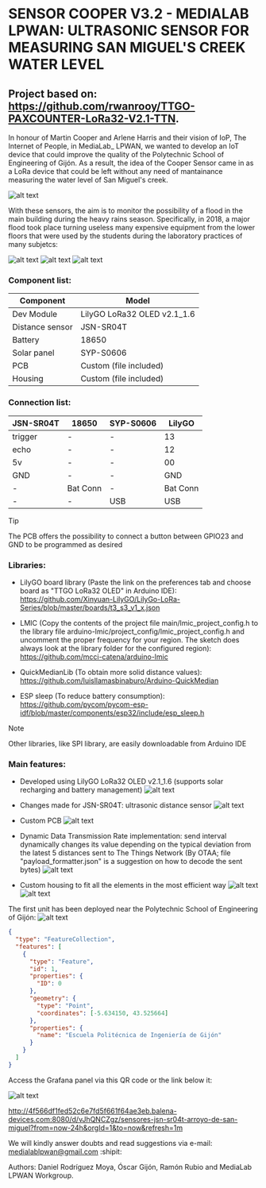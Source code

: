 # SENSOR COOPER V3.2 - MEDIALAB LPWAN: ULTRASONIC SENSOR FOR MEASURING SAN MIGUEL'S CREEK WATER LEVEL

## Project based on: https://github.com/rwanrooy/TTGO-PAXCOUNTER-LoRa32-V2.1-TTN.

In honour of Martin Cooper and Arlene Harris and their vision of IoP, The Internet of People, in MediaLab_ LPWAN, we wanted to develop an IoT device that could improve the quality of the Polytechnic School of Engineering of Gijón. As a result, the idea of the Cooper Sensor came in as a LoRa device that could be left without any need of mantainance measuring the water level of San Miguel's creek.

![alt text](https://github.com/medialablpwan/lorawaterlevelmonitoring/blob/main/pics/4_Martin%20Cooper%20y%20Arlene%20Harris.jpg)

With these sensors, the aim is to monitor the possibility of a flood in the main building during the heavy rains season. Specifically, in 2018, a major flood took place turning useless many expensive equipment from the lower floors that were used by the students during the laboratory practices of many subjetcs:

![alt text](https://github.com/medialablpwan/lorawaterlevelmonitoring/blob/main/pics/escuela-politecnica-ingenieria%20(4).jpg)
![alt text](https://github.com/medialablpwan/lorawaterlevelmonitoring/blob/main/pics/escuela-politecnica-ingenieria%20(12).jpg)
![alt text](https://github.com/medialablpwan/lorawaterlevelmonitoring/blob/main/pics/escuela-politecnica-ingenieria%20(6).jpg)

### Component list:

| Component | Model |
| ------------- | ------------- |
| Dev Module  | LilyGO LoRa32 OLED v2.1_1.6 |
| Distance sensor  | JSN-SR04T |
| Battery  | 18650 |
| Solar panel  | SYP-S0606 |
| PCB  | Custom (file included) |
| Housing  | Custom (file included) |

### Connection list:

| JSN-SR04T | 18650 | SYP-S0606 | LilyGO |
| ------------- | ------------- | ------------- | ------------- |
| trigger | - | - | 13 |
| echo | - | - | 12 |
| 5v | - | - | 00 |
| GND | - | - | GND |
| - | Bat Conn | - | Bat Conn |
| - | - | USB | USB |

> [!TIP]
> The PCB offers the possibility to connect a button between GPIO23 and GND to be programmed as desired

### Libraries:

- LilyGO board library (Paste the link on the preferences tab and choose board as "TTGO LoRa32 OLED" in Arduino IDE): https://github.com/Xinyuan-LilyGO/LilyGo-LoRa-Series/blob/master/boards/t3_s3_v1_x.json

- LMIC (Copy the contents of the project file main/lmic_project_config.h to the library file arduino-lmic/project_config/lmic_project_config.h and uncomment the proper frequency for your region. The sketch does always look at the library folder for the configured region): https://github.com/mcci-catena/arduino-lmic

- QuickMedianLib (To obtain more solid distance values): https://github.com/luisllamasbinaburo/Arduino-QuickMedian

- ESP sleep (To reduce battery consumption): https://github.com/pycom/pycom-esp-idf/blob/master/components/esp32/include/esp_sleep.h

> [!NOTE]
> Other libraries, like SPI library, are easily downloadable from Arduino IDE

### Main features:

- Developed using LilyGO LoRa32 OLED v2.1_1.6 (supports solar recharging and battery management)
  ![alt text](https://github.com/medialablpwan/waterlevelcontrol/blob/main/pics/Screenshot%202023-11-13%20194151.png)

- Changes made for JSN-SR04T: ultrasonic distance sensor
  ![alt text](https://github.com/medialablpwan/waterlevelcontrol/blob/main/pics/61rPJNXbuNL._AC_UF894%2C1000_QL80_.jpg)

- Custom PCB
  ![alt text](https://github.com/medialablpwan/lorawaterlevelmonitoring/blob/main/pics/Screenshot%202023-10-04%20142016.png)

- Dynamic Data Transmission Rate implementation: send interval dynamically changes its value depending on the typical deviation from the latest 5 distances sent to The Things Network (By OTAA; file "payload_formatter.json" is a suggestion on how to decode the sent bytes)
  ![alt text](https://github.com/medialablpwan/lorawaterlevelmonitoring/blob/main/pics/Screenshot%202023-11-30%20182339.png)

- Custom housing to fit all the elements in the most efficient way
  ![alt text](https://github.com/medialablpwan/lorawaterlevelmonitoring/blob/main/pics/Screenshot%202023-12-01%20175741.png)
  ![alt text](https://github.com/medialablpwan/lorawaterlevelmonitoring/blob/main/pics/Screenshot%202023-12-01%20175633.png)

The first unit has been deployed near the Polytechnic School of Engineering of Gijón:
![alt text](https://github.com/medialablpwan/waterlevelcontrol/blob/main/pics/9_Sensor%20Cooper%20en%20Arroyo%20de%20San%20Miguel.jpg)

```geojson
{
  "type": "FeatureCollection",
  "features": [
    {
      "type": "Feature",
      "id": 1,
      "properties": {
        "ID": 0
      },
      "geometry": {
        "type": "Point",
        "coordinates": [-5.634150, 43.525664]
      },
      "properties": {
        "name": "Escuela Politécnica de Ingeniería de Gijón"
      }
    }
  ]
}
```

Access the Grafana panel via this QR code or the link below it:

![alt text](https://github.com/medialablpwan/waterlevelcontrol/blob/main/pics/qrcode_4f566df1fed52c6e7fd5f661f64ae3eb.balena-devices.com.png)

http://4f566df1fed52c6e7fd5f661f64ae3eb.balena-devices.com:8080/d/vJhQNCZgz/sensores-jsn-sr04t-arroyo-de-san-miguel?from=now-24h&orgId=1&to=now&refresh=1m

We will kindly answer doubts and read suggestions via e-mail: medialablpwan@gmail.com :shipit:

Authors: Daniel Rodríguez Moya, Óscar Gijón, Ramón Rubio and MediaLab LPWAN Workgroup.
